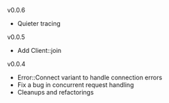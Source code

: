 v0.0.6
- Quieter tracing

v0.0.5
- Add Client::join

v0.0.4

- Error::Connect variant to handle connection errors
- Fix a bug in concurrent request handling 
- Cleanups and refactorings

